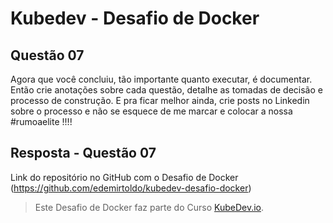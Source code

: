 # Kubedev - Desafio de Docker

## Questão 07

Agora que você concluiu, tão importante quanto executar, é documentar. Então crie
anotações sobre cada questão, detalhe as tomadas de decisão e processo de construção.
E pra ficar melhor ainda, crie posts no Linkedin sobre o processo e não se esquece de
me marcar e colocar a nossa #rumoaelite !!!!



## Resposta - Questão 07

Link do repositório no GitHub com o Desafio de Docker (https://github.com/edemirtoldo/kubedev-desafio-docker)


>Este Desafio de Docker faz parte do Curso [KubeDev.io](https://kubedev.io/).